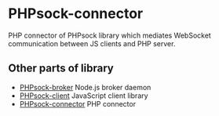PHPsock-connector
==============

PHP connector of PHPsock library which mediates WebSocket communication between JS clients and PHP server.

Other parts of library
----------------------


  * [PHPsock-broker](https://github.com/dvorakjan/phpsock-broker) Node.js broker daemon
  * [PHPsock-client](https://github.com/dvorakjan/phpsock-client) JavaScript client library
  * [PHPsock-connector](https://github.com/dvorakjan/phpsock-connector) PHP connector
  
